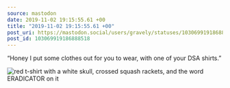 ```yaml
---
source: mastodon
date: 2019-11-02 19:15:55.61 +00
title: "2019-11-02 19:15:55.61 +00"
post_uri: https://mastodon.social/users/gravely/statuses/103069919186888518
post_id: 103069919186888518
---
```

“Honey I put some clothes out for you to wear, with one of your DSA shirts.”


![red t-shirt with a white skull, crossed squash rackets, and the word ERADICATOR on it](/images/21196234.jpg)

